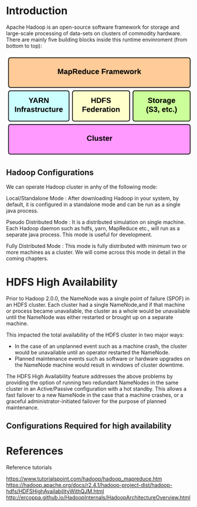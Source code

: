 # Introduction

Apache Hadoop is an open-source software framework for storage and large-scale processing of data-sets on clusters of commodity hardware. There are mainly five building blocks inside this runtime envinroment (from bottom to top):

![Alt text](src/main/resources/images/hadoop-architecture-oveview.png?raw=true "hadoop architecture oveview")

## Hadoop Configurations

We can operate Hadoop cluster in anhy of the following mode:

Local/Standalone Mode : After downloading Hadoop in your system, by default, it is configured in a standalone mode and can be run as a single java process.

Pseudo Distributed Mode : It is a distributed simulation on single machine. Each Hadoop daemon such as hdfs, yarn, MapReduce etc., will run as a separate java process. This mode is useful for development.

Fully Distributed Mode : This mode is fully distributed with minimum two or more machines as a cluster. We will come across this mode in detail in the coming chapters.


# HDFS High Availability 
Prior to Hadoop 2.0.0, the NameNode was a single point of failure (SPOF) in an HDFS cluster. Each cluster had a single NameNode,and if that machine or process became unavailable, the cluster as a whole would be unavailable until the NameNode was either restarted or brought up on a separate machine.

This impacted the total availability of the HDFS cluster in two major ways:

* In the case of an unplanned event such as a machine crash, the cluster would be unavailable until an operator restarted the NameNode.
* Planned maintenance events such as software or hardware upgrades on the NameNode machine would result in windows of cluster downtime.

The HDFS High Availability feature addresses the above problems by providing the option of running two redundant NameNodes in the same cluster in an Active/Passive configuration with a hot standby. This allows a fast failover to a new NameNode in the case that a machine crashes, or a graceful administrator-initiated failover for the purpose of planned maintenance.

## Configurations Required for high availability

# References
Reference tutorials

https://www.tutorialspoint.com/hadoop/hadoop_mapreduce.htm <br/>
https://hadoop.apache.org/docs/r2.4.1/hadoop-project-dist/hadoop-hdfs/HDFSHighAvailabilityWithQJM.html
http://ercoppa.github.io/HadoopInternals/HadoopArchitectureOverview.html
